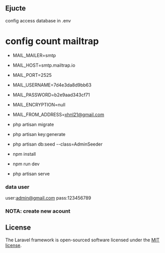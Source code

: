 ## Ejucte

config access database in .env

# config count mailtrap
- MAIL_MAILER=smtp
- MAIL_HOST=smtp.mailtrap.io
- MAIL_PORT=2525
- MAIL_USERNAME=7d4e3da8d9bb63
- MAIL_PASSWORD=b2e9aad343cf71
- MAIL_ENCRYPTION=null
- MAIL_FROM_ADDRESS=xhnl21@gmail.com

- php artisan migrate
- php artisan key:generate
- php artisan db:seed --class=AdminSeeder
- npm install
- npm run dev
- php artisan serve

### data user
user:admin@gmail.com
pass:123456789

### NOTA: create new acount

## License

The Laravel framework is open-sourced software licensed under the [MIT license](https://opensource.org/licenses/MIT).
